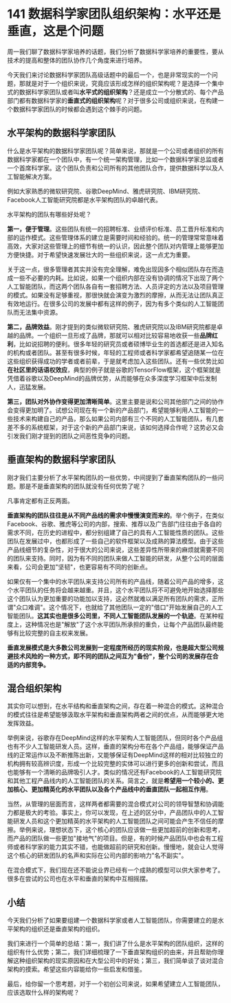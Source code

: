 # 141 数据科学家团队组织架构：水平还是垂直，这是个问题

周一我们聊了数据科学家培养的话题，我们分析了数据科学家培养的重要性，要从技术的提高和整体的团队协作几个角度来进行培养。

今天我们来讨论数据科学家团队高级话题中的最后一个，也是非常现实的一个问题，那就是对于一个组织来说，究竟应该形成怎样的组织架构呢？是选择一个集中式的数据科学家团队或者叫**水平式的组织架构**？还是成立一个分散式的、每个产品部门都有数据科学家的**垂直式的组织架构**呢？对于很多公司或组织来说，在构建一个数据科学家团队的时候都会遇到这个棘手的问题。

## 水平架构的数据科学家团队

什么是水平架构的数据科学家团队呢？简单来说，那就是一个公司或者组织的所有数据科学家都在一个团队中，有一个统一架构管理，比如一个数据科学家总监或者一个首席科学家。这个团队负责和公司所有的其他团队合作，提供数据科学以及人工智能解决方案。

例如大家熟悉的微软研究院、谷歌DeepMind、雅虎研究院、IBM研究院、Facebook人工智能研究院都是水平架构团队的卓越代表。

水平架构的团队有哪些好处呢？

**第一，便于管理**。这些团队有统一的招聘标准、业绩评价标准、员工晋升标准和内部的运作模式。这些管理体系的建立是需要时间和经验的。统一的管理常常意味着高效，大家对这些管理上的细节有统一的认识，因此整个团队对内管理上能够更加方便快捷。对于希望快速发展壮大的一些组织来说，这一点尤为重要。

关于这一点，很多管理者其实并没有完全理解，难免出现因多个相似团队存在而造成一些不必要的内耗。比如说，如果一个组织内部在没有协调的情况下出现了两个人工智能团队，而这两个团队各自有一套招聘方法、人员评定的方法以及项目管理的模式。如果没有足够重视，那很快就会演变为激烈的摩擦，从而无法让团队真正有效地运行。在很多公司的发展中都有这样的例子，因为有多个类似的人工智能团队而无法集中资源。

**第二，品牌效益**。刚才提到的类似微软研究院、雅虎研究院以及IBM研究院都是卓越的品牌。一个组织一旦形成了品牌，那就可以相对比较容易地收获一些**品牌红利**，比如说招聘的便利。很多年轻的研究员或者硕博毕业生的首选都还是进入知名的机构或者团队。甚至有很多时候，年轻的工程师或者科学家都希望追随某一位在这些组织获得成功的学者或者前辈，于是就考虑加入这些团队。还有一些优势比如**在社区里的话语权效应**，典型的例子就是谷歌的TensorFlow框架，这个框架就是凭借着谷歌以及DeepMind的品牌优势，从而能够在众多深度学习框架中后发制人，迅猛发展。

**第三，团队对外协作变得更加清晰简单**。这里主要是说和公司其他部门之间的协作会变得更加明了。试想公司现在有一个新的产品部门，希望能够利用人工智能的一些技术来构建自己的产品，那么如果公司内部有三个不同的人工智能团队，有几套差不多的系统框架，对于这个新的产品部门来说，该如何选择合作呢？这势必又会引发我们刚才提到的团队之间恶性竞争的问题。

## 垂直架构的数据科学家团队

刚才我们主要分析了水平架构团队的一些优势，中间提到了垂直架构团队的一些问题。那是不是垂直架构的团队就没有任何优势了呢？

凡事肯定都有正反两面。

**垂直架构的团队往往是从不同产品线的需求中慢慢演变而来的**。举个例子，在类似Facebook、谷歌、雅虎等公司的内部，搜索、推荐以及广告部门往往由于各自的需求不同，在历史的进程中，都分别组建了自己的具有人工智能性质的团队。这些团队在发展过中，也都形成了一些自己的软件框架以及成熟的算法模型。由于这些产品线细节的复杂性，对于很大的公司来说，这些差异性所带来的麻烦就需要不同的团队来支持。同时，因为有不同的团队来做人工智能的研发，从整个公司的层面来看，公司会更加"坚韧"，也更容易有不同的创新点。

如果仅有一个集中的水平团队来支持公司所有的产品线，随着公司产品的增多，这个水平团队的任务将会越来越重。并且，这个水平团队将不可避免地开始选择那些这个团队认为更加重要的功能加以支持，这必然就难以满足所有团队的需求，正所谓"众口难调"。这个情况下，也就给了其他团队一定的"借口"开始发展自己的人工智能团队。**这其实也是很多公司里，不同人工智能团队发展的一个轨迹**。在某种程度上，这种情况也是"解放"了这个水平团队所承担的重负，让每个产品团队最终能够有比较完整的自主权来发展。

**垂直发展模式是大多数公司发展到一定程度所经历的现实阶段，也是超大型公司规避技术风险的一种方式，即不同的团队之间互为"备份"，整个公司的发展存在合适的内部竞争。**

## 混合组织架构

其实你可以想到，在水平结构和垂直架构之间，存在着一种混合的模式。这种混合的模式往往是希望能够汲取水平架构和垂直架构两者之间的优点，从而能够更大地发挥效益。

举例来说，谷歌存在DeepMind这样的水平架构人工智能团队，但同时各个产品组也有不少人工智能研发人员。这样，垂直的架构分布在各个产品组，能够保证产品线的正常运作以及不断推陈出新，又能够保证有DeepMind这样的相对比较独立的机构拥有较高辨识度，形成一个比较完整的实体可以进行更多的创新和尝试，而且也能够有一个清晰的品牌吸引人才。类似的情况还有Facebook的人工智能研究院和其他工程产品线内的人工智能团队的关系。简言之，就是**希望用一个较小的、更加核心、更加精英化的水平团队以及各个产品线中的垂直团队一起相互作用**。

当然，从管理的层面而言，这样两者都需要的混合模式对公司的领导智慧和协调能力都是极大的考验。事实上，你可以发现，在上述的区分中，产品团队中的人工智能研发人员和这个更加精英的水平架构的人工智能团队之间可能会产生不信任的摩擦。举例来说，理想状态下，这个核心的团队应该做一些更加超前的创新和思考，而产品的团队做一些更加"接地气"的项目。但是，有的时候产品团队中也会有工程师或者科学家的能力其实不错，也能做超前的研究和创新。慢慢地，就会让人觉得这个核心的研发团队的名声和实际在公司内部的影响力"名不副实"。

在混合模式下，我们现在还不能说业界已经有一个成熟的模型可以供大家参考了。很多在尝试的公司也在水平和垂直的架构中互相摇摆。

## 小结

今天我们分析了如果要组建一个数据科学家或者人工智能团队，你需要建立的是水平架构的组织还是垂直架构的组织。

我们来进行一个简单的总结：第一，我们讲了什么是水平架构的团队组织，这样的组织有什么优势；第二，我们详细梳理了一下垂直架构组织的由来，并且帮助你理解这种组织架构的现实原因和在大型公司中的好处；第三，我们简单谈了谈对混合架构的摸索。希望这些内容能给你一些启发和借鉴。

最后，给你留一个思考题，对于一个初创公司来说，如果希望建立人工智能团队，应该选取什么样的架构呢？
